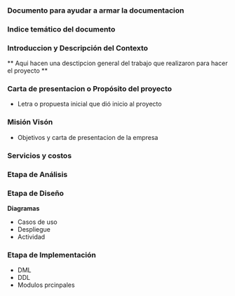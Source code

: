 ### Documento para ayudar a armar la documentacion


### Indice temático del documento

### Introduccion y Descripción del Contexto
** Aqui hacen una desctipcion general del trabajo que realizaron para hacer el proyecto **


### Carta de presentacion o Propósito del proyecto
+ Letra o propuesta inicial que dió inicio al proyecto

### Misión Visón
+ Objetivos y carta de presentacion de la empresa

### Servicios y costos
  


### Etapa de Análisis


### Etapa de Diseño
**Diagramas**
  + Casos de uso
  + Despliegue
  + Actividad

### Etapa de Implementación
  + DML
  + DDL
  + Modulos prcinpales
